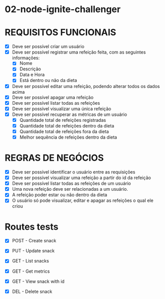 # 02-node-ignite-challenger

# REQUISITOS FUNCIONAIS
- [x] Deve ser possível criar um usuário
- [x] Deve ser possível registrar uma refeição feita, com as seguintes informações:
    - [x] Nome
    - [x] Descrição
    - [x] Data e Hora
    - [x] Está dentro ou não da dieta
- [x] Deve ser possível editar uma refeição, podendo alterar todos os dados acima
- [x] Deve ser possível apagar uma refeição
- [x] Deve ser possível listar todas as refeições
- [x] Deve ser possível visualizar uma única refeição
- [x] Deve ser possível recuperar as métricas de um usuário
    - [x] Quantidade total de refeições registradas
    - [x] Quantidade total de refeições dentro da dieta
    - [x] Quantidade total de refeições fora da dieta
    - [x] Melhor sequência de refeições dentro da dieta

# REGRAS DE NEGÓCIOS
- [x] Deve ser possível identificar o usuário entre as requisições
- [x] Deve ser possível visualizar uma refeição a partir do id da refeição
- [x] Deve ser possível listar todas as refeições de um usuário
- [x] Uma nova refeição deve ser relacionadas a um usuário.
- [x] A refeição poder estar ou não dentro da dieta
- [x] O usuário só pode visualizar, editar e apagar as refeições o qual ele criou

# Routes tests
- [x] POST - Create snack
- [x] PUT - Update snack
- [x] GET - List snacks
- [x] GET - Get metrics
- [x] GET - View snack with id
- [x] DEL - Delete snack

